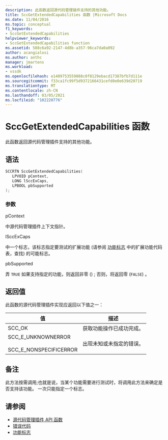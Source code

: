 ```yaml
---
description: 此函数返回源代码管理插件支持的其他功能。
title: SccGetExtendedCapabilities 函数 |Microsoft Docs
ms.date: 11/04/2016
ms.topic: conceptual
f1_keywords:
- SccGetExtendedCapabilities
helpviewer_keywords:
- SccGetExtendedCapabilities function
ms.assetid: 588c6a92-2147-4d8b-a357-96ca7da0a092
author: acangialosi
ms.author: anthc
manager: jmartens
ms.workload:
- vssdk
ms.openlocfilehash: e1409753559088c0f8129ebacd17387bfb7d111e
ms.sourcegitcommit: f33ca1fc99f5d9372166431cefd0e0e639d20719
ms.translationtype: MT
ms.contentlocale: zh-CN
ms.lasthandoff: 03/05/2021
ms.locfileid: "102220776"
---
```

# <a name="sccgetextendedcapabilities-function"></a>SccGetExtendedCapabilities 函数
此函数返回源代码管理插件支持的其他功能。

## <a name="syntax"></a>语法

```cpp
SCCRTN SccGetExtendedCapabilities(
   LPVOID pContext,
   LONG lSccExCaps,
   LPBOOL pbSupported
);
```

### <a name="parameters"></a>参数
 pContext

中源代码管理插件上下文指针。

 lSccExCaps

中一个标志，该标志指定要测试的扩展功能 (请参阅 [功能标志](../extensibility/capability-flags.md) 中的扩展功能代码表，查找) 的可能标志。

 pbSupported

弄 `TRUE` 如果支持指定的功能，则返回非零 () ; 否则，将返回零 (`FALSE`) 。

## <a name="return-value"></a>返回值
 此函数的源代码管理插件实现应返回以下值之一：

|值|描述|
|-----------|-----------------|
|SCC_OK|获取功能操作已成功完成。|
|SCC_E_UNKNOWNERROR<br /><br /> SCC_E_NONSPECIFICERROR|出现未知或未指定的错误。|

## <a name="remarks"></a>备注
 此方法按需调用;也就是说，当某个功能需要进行测试时，将调用此方法来确定是否支持该功能。 一次只能指定一个标志。

## <a name="see-also"></a>请参阅
- [源代码管理插件 API 函数](../extensibility/source-control-plug-in-api-functions.md)
- [错误代码](../extensibility/error-codes.md)
- [功能标志](../extensibility/capability-flags.md)
